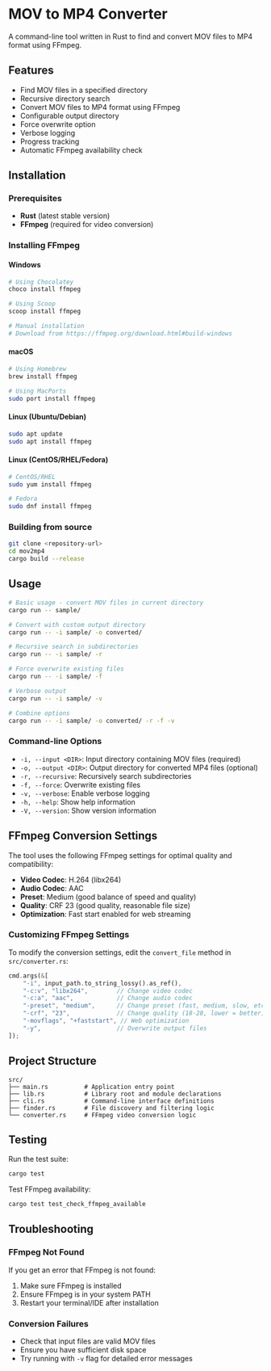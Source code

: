 # MOV to MP4 Converter

A command-line tool written in Rust to find and convert MOV files to MP4 format using FFmpeg.

## Features

- Find MOV files in a specified directory
- Recursive directory search
- Convert MOV files to MP4 format using FFmpeg
- Configurable output directory
- Force overwrite option
- Verbose logging
- Progress tracking
- Automatic FFmpeg availability check

## Installation

### Prerequisites

- **Rust** (latest stable version)
- **FFmpeg** (required for video conversion)

### Installing FFmpeg

#### Windows
```bash
# Using Chocolatey
choco install ffmpeg

# Using Scoop
scoop install ffmpeg

# Manual installation
# Download from https://ffmpeg.org/download.html#build-windows
```

#### macOS
```bash
# Using Homebrew
brew install ffmpeg

# Using MacPorts
sudo port install ffmpeg
```

#### Linux (Ubuntu/Debian)
```bash
sudo apt update
sudo apt install ffmpeg
```

#### Linux (CentOS/RHEL/Fedora)
```bash
# CentOS/RHEL
sudo yum install ffmpeg

# Fedora
sudo dnf install ffmpeg
```

### Building from source

```bash
git clone <repository-url>
cd mov2mp4
cargo build --release
```

## Usage

```bash
# Basic usage - convert MOV files in current directory
cargo run -- sample/

# Convert with custom output directory
cargo run -- -i sample/ -o converted/

# Recursive search in subdirectories
cargo run -- -i sample/ -r

# Force overwrite existing files
cargo run -- -i sample/ -f

# Verbose output
cargo run -- -i sample/ -v

# Combine options
cargo run -- -i sample/ -o converted/ -r -f -v
```

### Command-line Options

- `-i, --input <DIR>`: Input directory containing MOV files (required)
- `-o, --output <DIR>`: Output directory for converted MP4 files (optional)
- `-r, --recursive`: Recursively search subdirectories
- `-f, --force`: Overwrite existing files
- `-v, --verbose`: Enable verbose logging
- `-h, --help`: Show help information
- `-V, --version`: Show version information

## FFmpeg Conversion Settings

The tool uses the following FFmpeg settings for optimal quality and compatibility:

- **Video Codec**: H.264 (libx264)
- **Audio Codec**: AAC
- **Preset**: Medium (good balance of speed and quality)
- **Quality**: CRF 23 (good quality, reasonable file size)
- **Optimization**: Fast start enabled for web streaming

### Customizing FFmpeg Settings

To modify the conversion settings, edit the `convert_file` method in `src/converter.rs`:

```rust
cmd.args(&[
    "-i", input_path.to_string_lossy().as_ref(),
    "-c:v", "libx264",        // Change video codec
    "-c:a", "aac",            // Change audio codec
    "-preset", "medium",      // Change preset (fast, medium, slow, etc.)
    "-crf", "23",             // Change quality (18-28, lower = better)
    "-movflags", "+faststart", // Web optimization
    "-y",                     // Overwrite output files
]);
```

## Project Structure

```
src/
├── main.rs          # Application entry point
├── lib.rs           # Library root and module declarations
├── cli.rs           # Command-line interface definitions
├── finder.rs        # File discovery and filtering logic
└── converter.rs     # FFmpeg video conversion logic
```

## Testing

Run the test suite:

```bash
cargo test
```

Test FFmpeg availability:

```bash
cargo test test_check_ffmpeg_available
```

## Troubleshooting

### FFmpeg Not Found
If you get an error that FFmpeg is not found:
1. Make sure FFmpeg is installed
2. Ensure FFmpeg is in your system PATH
3. Restart your terminal/IDE after installation

### Conversion Failures
- Check that input files are valid MOV files
- Ensure you have sufficient disk space
- Try running with `-v` flag for detailed error messages